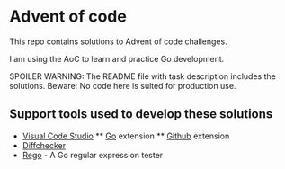 # Advent of code

This repo contains solutions to Advent of code challenges.

I am using the AoC to learn and practice Go development.

SPOILER WARNING: The README file with task description includes the solutions.
Beware: No code here is suited for production use.

## Support tools used to develop these solutions
* [Visual Code Studio](https://code.visualstudio.com/)
** [Go](https://marketplace.visualstudio.com/items?itemName=golang.Go) extension
** [Github](https://marketplace.visualstudio.com/items?itemName=KnisterPeter.vscode-github) extension
* [Diffchecker](https://www.diffchecker.com/)
* [Rego](https://regoio.herokuapp.com/) - A Go regular expression tester
